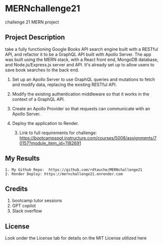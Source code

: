 # MERNchallenge21
challenge 21 MERN project

## Project Description

take a fully functioning Google Books API search engine built with a RESTful API, and refactor it to be a GraphQL API built with Apollo Server. The app was built using the MERN stack, with a React front end, MongoDB database, and Node.js/Express.js server and API. It's already set up to allow users to save book searches to the back end.

1. Set up an Apollo Server to use GraphQL queries and mutations to fetch and modify data, replacing the existing RESTful API.

2. Modify the existing authentication middleware so that it works in the context of a GraphQL API.

3. Create an Apollo Provider so that requests can communicate with an Apollo Server.

4. Deploy the application to Render.

    3. Link to full requirements for challenge:  https://bootcampspot.instructure.com/courses/5008/assignments/70157?module_item_id=1182691

## My Results
    1. My Github Repo:  https://github.com/rdtauche/MERNchallenge21
    2. Render Deploy: https://mernchallenge21.onrender.com


## Credits

1. bootcamp tutor sessions
2. GPT copilot
3. Slack overflow

## License

Look under the License tab for details on the MIT License utilized here

